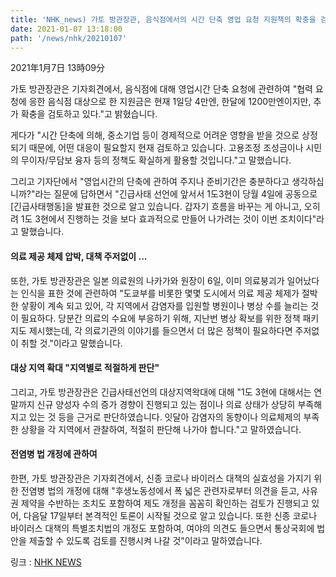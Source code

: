 ```yaml
---
title: 'NHK_news) 가토 방관장관, 음식점에서의 시간 단축 영업 요청 지원책의 확충을 검토'
date: 2021-01-07 13:18:00
path: '/news/nhk/20210107'
---
```

2021年1月7日 13時09分
  
  
가토 방관장관은 기자회견에서, 음식점에 대해 영업시간 단축 요청에 관련하여 "협력 요청에 응한 음식점 대상으로 한 지원금은 현재 1일당 4만엔, 한달에 1200만엔이지만, 추가 확충을 검토하고 있다."고 밝혔습니다.

게다가 "시간 단축에 의해, 중소기업 등이 경제적으로 어려운 영향을 받을 것으로 상정되기 때문에, 어떤 대응이 필요할지 현재 검토하고 있습니다. 고용조정 조성금이나 시민의 무이자/무담보 융자 등의 정책도 확실하게 활용할 것입니다."고 말했습니다.

그리고 기자단에서 "영업시간의 단축에 관하여 주지나 준비기간은 충분하다고 생각하십니까?"라는 질문에 답하면서 "긴급사태 선언에 앞서서 1도3현이 당월 4일에 공동으로 [긴급사태행동]을 발표한 것으로 알고 있습니다. 갑자기 흐름을 바꾸는 게 아니고, 오히려 1도 3현에서 진행하는 것을 보다 효과적으로 만들어 나가려는 것이 이번 조치이다"라고 말했습니다.
  
  
#### 의료 제공 체제 압박, 대책 주저없이 ...
또한, 가토 방관장관은 일본 의료원의 나카가와 원장이 6일, 이미 의료붕괴가 일어났다는 인식을 표한 것에 관련하여 "도쿄부를 비롯한 몇몇 도시에서 의료 제공 체제가 절박한 샇황이 계속 되고 있어, 각 지역에서 감염자를 입원할 병원이나 병상 수를 늘리는 것이 필요하다. 당분간 의료의 수요에 부응하기 위해, 지난번 병상 확보를 위한 정책 패키지도 제시했는데, 각 의료기관의 이야기를 들으면서 더 많은 정책이 필요하다면 주저없이 취할 것."이라고 말했습니다.
  
  
#### 대상 지역 확대 "지역별로 적절하게 판단"
그리고, 가토 방관장관은 긴급사태선언의 대상지역왁대에 대해 "1도 3현에 대해서는 연말까지 신규 양성자 수의 증가 경향이 진행되고 있는 점이나 의료 상태가 상당히 부족해지고 있는 것 등을 근거로 판단하였습니다. 잇달아 감염자의 동향이나 의료체제의 부족한 상황을 각 지역에서 관찰하여, 적절히 판단해 나가야 합니다."고 말하였습니다.
  
  
#### 전염병 법 개정에 관하여
한편, 가토 방관장관은 기자회견에서, 신종 코로나 바이러스 대책의 실효성을 가지기 위한 전염병 법의 개정에 대해 "후생노동성에서 폭 넓은 관련자로부터 의견을 듣고, 사유권 제약을 수반하는 조치도 포함하여 제도 개정을 꼼꼼히 확인하는 검토가 진행되고 있어, 다음달 17일부터 본격적인 토론이 시작될 것으로 알고 있습니다. 또한 신종 코로나 바이러스 대책의 특별조치법의 개정도 포함하여, 여야의 의견도 들으면서 통상국회에 법안을 제출할 수 있도록 검토를 진행시켜 나갈 것"이라고 말하였습니다.

링크 : [NHK NEWS](https://www3.nhk.or.jp/news/html/20210107/k10012801161000.html?utm_int=news-business_contents_news-main_001)
